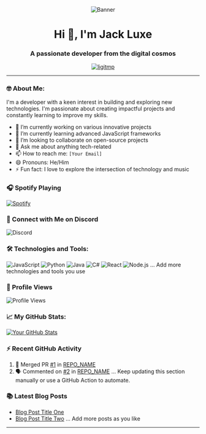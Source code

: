 <div align="center">
  <img src="https://cdn.discordapp.com/attachments/1173230708446220312/1211193088807145612/20230815_022605_0000.png?ex=65ed4e77&is=65dad977&hm=27afb5401989e0c418ef9c3d6c60503548a7184dfb8be0576a3f09603db77a08&" alt="Banner">
</div>

<h1 align="center">Hi 👋, I'm Jack Luxe</h1>
<h3 align="center">A passionate developer from the digital cosmos</h3>

<p align="center">
  <a href="https://twitter.com/ligitmp" target="blank"><img align="center" src="https://img.shields.io/badge/Twitter-ligitmp-blue?style=flat&logo=twitter&logoColor=white" alt="ligitmp" /></a>
</p>

---

### 🤓 About Me:
I'm a developer with a keen interest in building and exploring new technologies. I'm passionate about creating impactful projects and constantly learning to improve my skills.

- 🔭 I’m currently working on various innovative projects
- 🌱 I’m currently learning advanced JavaScript frameworks
- 👯 I’m looking to collaborate on open-source projects
- 💬 Ask me about anything tech-related
- 📫 How to reach me: `[Your Email]`
- 😄 Pronouns: He/Him
- ⚡ Fun fact: I love to explore the intersection of technology and music

### 🎧 Spotify Playing
[![Spotify](https://novatorem.vercel.app/api/spotify)](https://open.spotify.com/user/31xfhdkeuaoh5t2rezwknxpj7fdy)

### 💬 Connect with Me on Discord
![Discord](https://img.shields.io/badge/Discord-jack.luxe%231133-7289DA?style=flat&logo=discord&logoColor=white)

### 🛠 Technologies and Tools:
![JavaScript](https://img.shields.io/badge/-JavaScript-000?&logo=JavaScript)
![Python](https://img.shields.io/badge/-Python-000?&logo=Python)
![Java](https://img.shields.io/badge/-Java-000?&logo=Java)
![C#](https://img.shields.io/badge/-CSharp-000?&logo=c-sharp)
![React](https://img.shields.io/badge/-React-000?&logo=React)
![Node.js](https://img.shields.io/badge/-Node.js-000?&logo=node.js)
... Add more technologies and tools you use

### 👀 Profile Views
![Profile Views](https://komarev.com/ghpvc/?username=knownasjack&color=blueviolet)

### 📈 My GitHub Stats:

[![Your GitHub Stats](https://github-readme-stats.vercel.app/api?username=knownasjack&show_icons=true&theme=vision-friendly-dark)](https://github.com/knownasjack)

### ⚡ Recent GitHub Activity
<!--START_SECTION:activity-->
1. 🎉 Merged PR [#1](https://github.com/knownasjack/REPO_NAME/pull/1) in [REPO_NAME](https://github.com/knownasjack/REPO_NAME)
2. 🗣 Commented on [#2](https://github.com/knownasjack/REPO_NAME/issues/2) in [REPO_NAME](https://github.com/knownasjack/REPO_NAME)
... Keep updating this section manually or use a GitHub Action to automate.
<!--END_SECTION:activity-->

### 📚 Latest Blog Posts
- [Blog Post Title One](BLOG_POST_URL)
- [Blog Post Title Two](BLOG_POST_URL)
... Add more posts as you like

---
